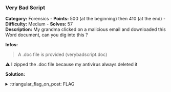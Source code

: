 ### Very Bad Script
**Category:** Forensics - **Points:** 500 (at the beginning) then 410 (at the end) - **Difficulty:** Medium - **Solves:** 57  
**Description:** My grandma clicked on a malicious email and downloaded this Word document, can you dig into this ?  

**Infos:**
> A .doc file is provided (verybadscript.doc)  

⚠️ I zipped the .doc file because my antivirus always deleted it  

**Solution:**  

<details>
  <summary>:triangular_flag_on_post: FLAG</summary>

  ```
  dvCTF{vb4_0bfu5c4710n_5h3n4n164n5}
  ```
</details>
